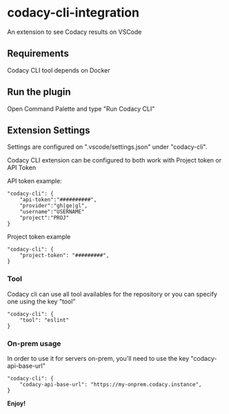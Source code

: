 # codacy-cli-integration

An extension to see Codacy results on VSCode


## Requirements

Codacy CLI tool depends on Docker

## Run the plugin

Open Command Palette and type "Run Codacy CLI"

## Extension Settings

Settings are configured on ".vscode/settings.json" under "codacy-cli".

Codacy CLI extension can be configured to both work with Project token or API Token

API token example:

    "codacy-cli": {
        "api-token":"##########",
        "provider":"gh|ge|gl",
        "username":"USERNAME"
        "project":"PROJ"
    }

Project token example

    "codacy-cli": {
        "project-token": "#########",
    }

### Tool
Codacy cli can use all tool availables for the repository or you can specify one using the key "tool"

    "codacy-cli": {
        "tool": "eslint"    
    }

### On-prem usage
In order to use it for servers on-prem, you'll need to use the key "codacy-api-base-url"

    "codacy-cli": {
        "codacy-api-base-url": "https://my-onprem.codacy.instance",
    }

**Enjoy!**
